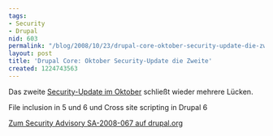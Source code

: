 ```yaml
---
tags:
- Security
- Drupal
nid: 603
permalink: "/blog/2008/10/23/drupal-core-oktober-security-update-die-zweite.html"
layout: post
title: 'Drupal Core: Oktober Security-Update die Zweite'
created: 1224743563
---
```

<p>Das zweite <a href="http://drupal.org/drupal-6.6">Security-Update im Oktober</a>
schlie&szlig;t wieder mehrere Lücken.</p>
<p>File inclusion in 5 und 6 und Cross site scripting in Drupal 6</p>
<p><a href="http://drupal.org/node/324824">Zum Security Advisory SA-2008-067 auf drupal.org</a><!--break-->
